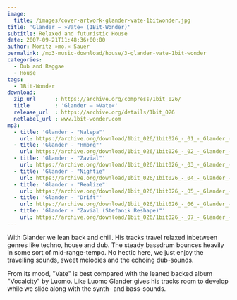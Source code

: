 ```yaml
---
image:
  title: /images/cover-artwork-glander-vate-1bitwonder.jpg
title: 'Glander – »Vate« (1Bit-Wonder)'
subtitle: Relaxed and futuristic House
date: 2007-09-21T11:48:36+00:00
author: Moritz »mo.« Sauer
permalink: /mp3-music-download/house/3-glander-vate-1bit-wonder
categories:
  - Dub and Reggae
  - House
tags:
  - 1Bit-Wonder
download:
  zip_url      : https://archive.org/compress/1bit_026/
  title        : 'Glander – »Vate«'
  release_url  : https://archive.org/details/1bit_026
  netlabel_url : www.1bit-wonder.com
mp3:
  - title: 'Glander - "Nalepa"'
    url: https://archive.org/download/1bit_026/1bit026_-_01_-_Glander_-_Nalepa.mp3
  - title: 'Glander - "Hmbrg"'
    url: https://archive.org/download/1bit_026/1bit026_-_02_-_Glander_-_Hmbrg.mp3
  - title: 'Glander - "Zavial"'
    url: https://archive.org/download/1bit_026/1bit026_-_03_-_Glander_-_Zavial.mp3
  - title: 'Glander - "Nightie"'
    url: https://archive.org/download/1bit_026/1bit026_-_04_-_Glander_-_Nightie.mp3
  - title: 'Glander - "Realize"'
    url: https://archive.org/download/1bit_026/1bit026_-_05_-_Glander_-_Realize.mp3
  - title: 'Glander - "Drift"'
    url: https://archive.org/download/1bit_026/1bit026_-_06_-_Glander_-_Drift.mp3
  - title: 'Glander - "Zavial (Stefanik Reshape)"'
    url: https://archive.org/download/1bit_026/1bit026_-_07_-_Glander_-_Zavial_-_Stefanik_Reshape.mp3
---
```

With Glander we lean back and chill. His tracks travel relaxed inbetween genres like techno, house and dub. The steady bassdrum bounces heavily in some sort of mid-range-tempo. No hectic here, we just enjoy the travelling sounds, sweet melodies and the echoing dub-sounds.<!--more-->

From its mood, "Vate" is best compared with the leaned backed album "Vocalcity" by Luomo. Like Luomo Glander gives his tracks room to develop while we slide along with the synth- and bass-sounds.
